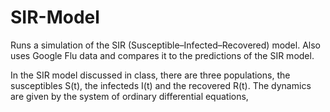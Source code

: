 # SIR-Model
Runs a simulation of the SIR (Susceptible–Infected–Recovered) model. Also uses Google Flu data and compares it to the predictions of the SIR model.

In the SIR model discussed in class, there are three populations, the susceptibles S(t), the infecteds I(t) and
the recovered R(t). The dynamics are given by the system of ordinary differential equations,
